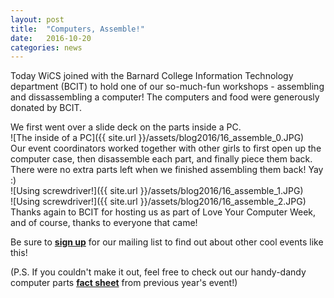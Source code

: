 ```yaml
---
layout: post
title:  "Computers, Assemble!"
date:   2016-10-20
categories: news
---
```


Today WiCS joined with the Barnard College Information Technology department (BCIT) to hold one of our so-much-fun workshops - assembling and dissassembling a computer! The computers and food were generously donated by BCIT.  
  
We first went over a slide deck on the parts inside a PC.   
![The inside of a PC]({{ site.url }}/assets/blog2016/16_assemble_0.JPG)  
Our event coordinators worked together with other girls to first open up the computer case, then disassemble each part, and finally piece them back. There were no extra parts left when we finished assembling them back! Yay :)  
![Using screwdriver!]({{ site.url }}/assets/blog2016/16_assemble_1.JPG)  
![Using screwdriver!]({{ site.url }}/assets/blog2016/16_assemble_2.JPG)  
Thanks again to BCIT for hosting us as part of Love Your Computer Week, and of course, thanks to everyone that came!   

Be sure to [**sign up**][mailinglist] for our mailing list to find out about other cool events like this!  

(P.S. If you couldn't make it out, feel free to check out our handy-dandy computer parts [**fact sheet**][factsheet] from previous year's event!)  

[mailinglist]: http://columbia.us9.list-manage.com/subscribe?u=4c6a1c710f8ab9cce10272368&id=593b5faa43
[factsheet]: https://docs.google.com/presentation/d/145BhVm89LCoy78JbSz3_HzyNpgRfpvh6q_72847LUJU/edit?usp=sharing
